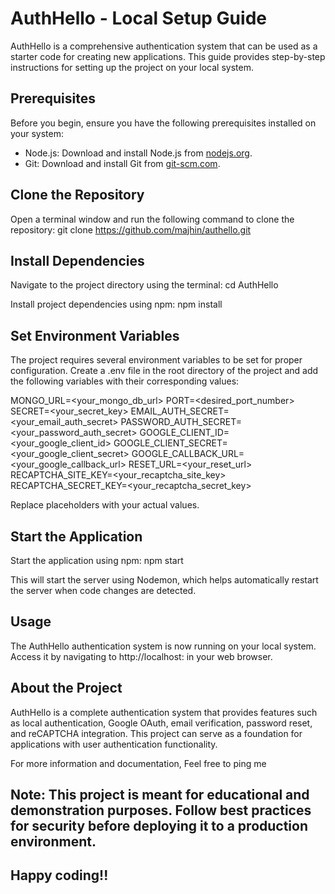 # AuthHello - Local Setup Guide

AuthHello is a comprehensive authentication system that can be used as a starter code for creating new applications. This guide provides step-by-step instructions for setting up the project on your local system.

## Prerequisites

Before you begin, ensure you have the following prerequisites installed on your system:

- Node.js: Download and install Node.js from [nodejs.org](https://nodejs.org/).
- Git: Download and install Git from [git-scm.com](https://git-scm.com/).

## Clone the Repository

Open a terminal window and run the following command to clone the repository:
git clone https://github.com/majhin/authello.git

## Install Dependencies

Navigate to the project directory using the terminal:
cd AuthHello

Install project dependencies using npm:
npm install

## Set Environment Variables

The project requires several environment variables to be set for proper configuration. Create a .env file in the root directory of the project and add the following variables with their corresponding values:

MONGO_URL=<your_mongo_db_url>
PORT=<desired_port_number>
SECRET=<your_secret_key>
EMAIL_AUTH_SECRET=<your_email_auth_secret>
PASSWORD_AUTH_SECRET=<your_password_auth_secret>
GOOGLE_CLIENT_ID=<your_google_client_id>
GOOGLE_CLIENT_SECRET=<your_google_client_secret>
GOOGLE_CALLBACK_URL=<your_google_callback_url>
RESET_URL=<your_reset_url>
RECAPTCHA_SITE_KEY=<your_recaptcha_site_key>
RECAPTCHA_SECRET_KEY=<your_recaptcha_secret_key>

Replace placeholders with your actual values.

## Start the Application

Start the application using npm:
npm start

This will start the server using Nodemon, which helps automatically restart the server when code changes are detected.

## Usage

The AuthHello authentication system is now running on your local system. Access it by navigating to http://localhost:<PORT> in your web browser.

## About the Project

AuthHello is a complete authentication system that provides features such as local authentication, Google OAuth, email verification, password reset, and reCAPTCHA integration. This project can serve as a foundation for applications with user authentication functionality.

For more information and documentation, Feel free to ping me

## Note: This project is meant for educational and demonstration purposes. Follow best practices for security before deploying it to a production environment.

## Happy coding!!
